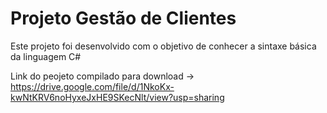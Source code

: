 # Projeto Gestão de Clientes

Este projeto foi desenvolvido com o objetivo de conhecer a sintaxe básica da linguagem C# 

Link do peojeto compilado para download -> https://drive.google.com/file/d/1NkoKx-kwNtKRV6noHyxeJxHE9SKecNlt/view?usp=sharing
